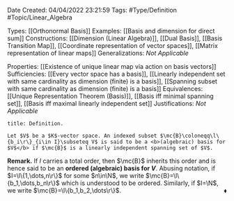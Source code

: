 <div class="topSpace"></div>

Date Created: 04/04/2022 23:21:59
Tags: #Type/Definition #Topic/Linear_Algebra

Types: [[Orthonormal Basis]]
Examples: [[Basis and dimension for direct sum]]
Constructions: [[Dimension (Linear Algebra)]], [[Dual Basis]], [[Basis Transition Map]], [[Coordinate representation of vector spaces]], [[Matrix representation of linear maps]]
Generalizations: <i>Not Applicable</i>

Properties: [[Existence of unique linear map via action on basis vectors]]
Sufficiencies: [[Every vector space has a basis]], [[Linearly independent set with same cardinality as dimension (finite) is a basis]], [[Spanning subset with same cardinality as dimension (finite) is a basis]]
Equivalences: [[Unique Representation Theorem (Basis)]], [[Basis iff minimal spanning set]], [[Basis iff maximal linearly independent set]]
Justifications: <i>Not Applicable</i>

``` ad-Definition
title: Definition.

Let $V$ be a $K$-vector space. An indexed subset $\mc{B}\coloneqq\l\{b_i\r\}_{i\in I}\subseteq V$ is said to be a <b>(algebraic) basis for $V$</b> if $\mc{B}$ is a linearly independent spanning set of $V$.

```

<b>Remark.</b> If $I$ carries a total order, then $\mc{B}$ inherits this order and is hence said to be an <b>ordered (algebraic) basis for $V$</b>. Abusing notation, if $I=\l\{1,\dots,n\r\}$ for some $n\in\N$, we write $\mc{B}=\l\{b_1,\dots,b_n\r\}$ which is understood to be ordered. Similarly, if $I=\N$, we write $\mc{B}=\l\{b_1,b_2,\dots\r\}$.<span style="float:right;">$\blacklozenge$</span>
